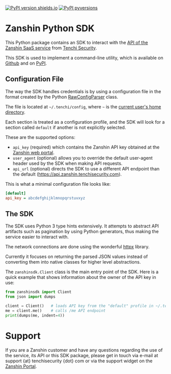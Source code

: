 [![PyPI version shields.io](https://img.shields.io/pypi/v/zanshinsdk.svg)](https://pypi.python.org/pypi/zanshinsdk/) [![PyPI pyversions](https://img.shields.io/pypi/pyversions/zanshinsdk.svg)](https://pypi.python.org/pypi/zanshinsdk/)

# Zanshin Python SDK

This Python package contains an SDK to interact with the [API of the Zanshin SaaS service](https://api.zanshin.tenchisecurity.com) from [Tenchi Security](https://www.tenchisecurity.com).

This SDK is used to implement a command-line utility, which is available on [Github](https://github.com/tenchi-security/zanshin-cli) and on [PyPI](https://pypi.python.org/pypi/zanshincli/).

## Configuration File

The way the SDK handles credentials is by using a configuration file in the format created by the Python [RawConfigParser](https://docs.python.org/3/library/configparser.html#configparser.RawConfigParser) class. 

The file is located at `~/.tenchi/config`, where `~` is the [current user's home directory](https://docs.python.org/3/library/pathlib.html#pathlib.Path.home).

Each section is treated as a configuration profile, and the SDK will look for a section called `default` if another is not explicitly selected. 

These are the supported options:

* `api_key` (required) which contains the Zanshin API key obtained at the [Zanshin web portal](https://zanshin.tenchisecurity.com/my-profile).
* `user_agent` (optional) allows you to override the default user-agent header used by the SDK when making API requests.
* `api_url` (optional) directs the SDK to use a different API endpoint than the default (https://api.zanshin.tenchisecurity.com).

This is what a minimal configuration file looks like:
```ini
[default]
api_key = abcdefghijklmnopqrstuvxyz
```

## The SDK

The SDK uses Python 3 type hints extensively. It attempts to abstract API artifacts such as pagination by using Python generators, thus making the service easier to interact with.

The network connections are done using the wonderful [httpx](https://www.python-httpx.org/) library.

Currently it focuses on returning the parsed JSON values instead of converting them into native classes for higher level abstractions.

The `zanshinsdk.Client` class is the main entry point of the SDK. Here is a quick example that shows information about the owner of the API key in use:

```python
from zanshinsdk import Client
from json import dumps

client = Client()   # loads API key from the "default" profile in ~/.tenchi/config
me = client.me()    # calls /me API endpoint
print(dumps(me, indent=4))
```

# Support

If you are a Zanshin customer and have any questions regarding the use of the service, its API or this SDK package, please get in touch via e-mail at support {at} tenchisecurity {dot} com or via the support widget on the [Zanshin Portal](https://zanshin.tenchisecurity.com).
